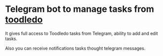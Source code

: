 # Telegram bot to manage tasks from [toodledo](https://www.toodledo.com/)

It gives full access to Toodledo tasks from Telegram, ability to add and edit tasks.

Also you can receive notifications tasks thought telegram messages.
